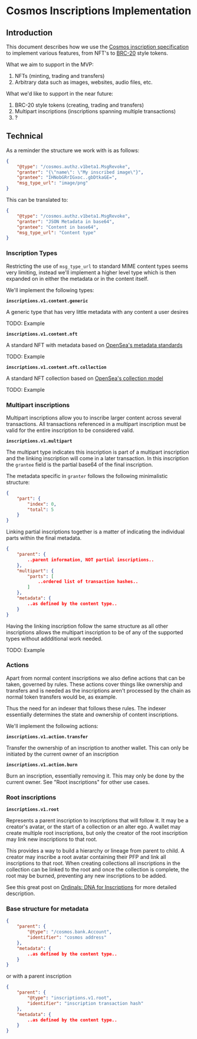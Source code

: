 # Cosmos Inscriptions Implementation

## Introduction

This document describes how we use the [Cosmos inscription specification](cosmos-inscriptions.md) to implement various features, from NFT's to [BRC-20](https://layer1.gitbook.io/layer1-foundation/protocols/brc-20/documentation) style tokens.

What we aim to support in the MVP:

1. NFTs (minting, trading and transfers)
2. Arbitrary data such as images, websites, audio files, etc.

What we'd like to support in the near future:

1. BRC-20 style tokens (creating, trading and transfers)
2. Multipart inscriptions (inscriptions spanning multiple transactions)
3. ?

## Technical

As a reminder the structure we work with is as follows:

```json
{
    "@type": "/cosmos.authz.v1beta1.MsgRevoke",
    "granter": "{\"name\": \"My inscribed image\"}",
    "grantee": "IHNobGRrIGxoc..gbDtkaGE=",
    "msg_type_url": "image/png"
}
```

This can be translated to:

```json
{
    "@type": "/cosmos.authz.v1beta1.MsgRevoke",
    "granter": "JSON Metadata in base64",
    "grantee": "Content in base64",
    "msg_type_url": "Content type"
}
```


### Inscription Types

Restricting the use of `msg_type_url` to standard MIME content types seems very limiting, instead we'll implement a higher level type which is then expanded on in either the metadata or in the content itself.

We'll implement the following types:

**`inscriptions.v1.content.generic`**

A generic type that has very little metadata with any content a user desires

TODO: Example

**`inscriptions.v1.content.nft`**

A standard NFT with metadata based on [OpenSea's metadata standards](https://docs.opensea.io/docs/metadata-standards)

TODO: Example

**`inscriptions.v1.content.nft.collection`**

A standard NFT collection based on [OpenSea's collection model](https://docs.opensea.io/v1.0/reference/collection-model)

TODO: Example


### Multipart inscriptions

Multipart inscriptions allow you to inscribe larger content across several transactions. All transactions referenced in a multipart inscription must be valid for the entire inscription to be considered valid.

**`inscriptions.v1.multipart`**

The multipart type indicates this inscription is part of a multipart inscription and the linking inscription will come in a later transaction. In this inscription the `grantee` field is the partial base64 of the final inscription. 

The metadata specific in `granter` follows the following minimalistic structure:

```json
{
    "part": {
        "index": 0,
        "total": 5
    }
}
```

Linking partial inscriptions together is a matter of indicating the individual parts within the final metadata.

```json
{
    "parent": {
        ..parent information, NOT partial inscriptions..
    },
    "multipart": {
        "parts": [
            ..ordered list of transaction hashes..
        ]
    },
    "metadata": {
        ..as defined by the content type..
    }
}
```

Having the linking inscription follow the same structure as all other inscriptions allows the multipart inscription to be of any of the supported types without addditional work needed.

TODO: Example


### Actions

Apart from normal content inscriptions we also define actions that can be taken, governed by rules. These actions cover things like ownership and transfers and is needed as the inscriptions aren't processed by the chain as normal token transfers would be, as example.

Thus the need for an indexer that follows these rules. The indexer essentially determines the state and ownership of content inscriptions.

We'll implement the following actions:

**`inscriptions.v1.action.transfer`**

Transfer the ownership of an inscription to another wallet. This can only be initiated by the current owner of an inscription

**`inscriptions.v1.action.burn`**

Burn an inscription, essentially removing it. This may only be done by the current owner. See "Root inscriptions" for other use cases.


### Root inscriptions

**`inscriptions.v1.root`**

Represents a parent inscription to inscriptions that will follow it. It may be a creator's avatar, or the start of a collection or an alter ego. A wallet may create multiple root inscriptions, but only the creator of the root inscription may link new inscriptions to that root.

This provides a way to build a hierarchy or lineage from parent to child. A creator may inscribe a root avatar containing their PFP and link all inscriptions to that root. When creating collections all inscriptions in the collection can be linked to the root and once the collection is complete, the root may be burned, preventing any new inscriptions to be added.

See this great post on [Ordinals: DNA for Inscriptions](https://medium.com/@cypherpork/ordinals-inscriptions-and-genetics-9f264377e00a) for more detailed description.


### Base structure for metadata

```json
{
    "parent": {
        "@type": "/cosmos.bank.Account",
        "identifier": "cosmos address"
    },
    "metadata": {
        ..as defined by the content type..
    }
}
```

or with a parent inscription

```json
{
    "parent": {
        "@type": "inscriptions.v1.root",
        "identifier": "inscription transaction hash"
    },
    "metadata": {
        ..as defined by the content type..
    }
}
```
